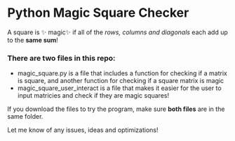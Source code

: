 # Python Magic Square Checker

A square is ✨ magic✨ if all of the *rows, columns and diagonals* each add up to the **same sum**!

### There are two files in this repo:
- magic_square.py is a file that includes a function for checking if a matrix is square, and another function for checking if a square matrix is magic
- magic_square_user_interact is a file that makes it easier for the user to input matricies and check if they are magic squares!

If you download the files to try the program, make sure **both files** are in the same folder.

Let me know of any issues, ideas and optimizations!
